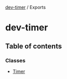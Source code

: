 [dev-timer](README.md) / Exports

# dev-timer

## Table of contents

### Classes

- [Timer](classes/Timer.md)
